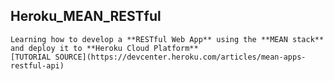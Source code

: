 ## Heroku_MEAN_RESTful
  
    Learning how to develop a **RESTful Web App** using the **MEAN stack** and deploy it to **Heroku Cloud Platform**  
    [TUTORIAL SOURCE](https://devcenter.heroku.com/articles/mean-apps-restful-api)
